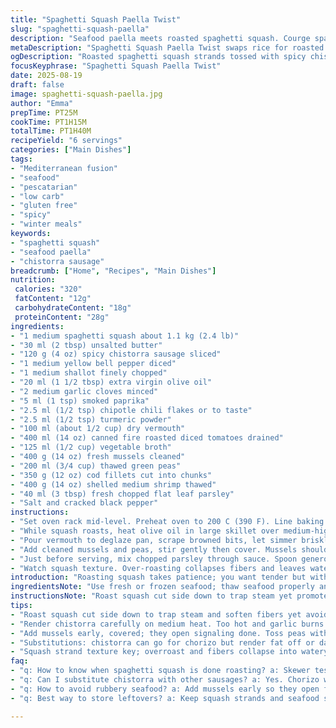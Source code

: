 ```yaml
---
title: "Spaghetti Squash Paella Twist"
slug: "spaghetti-squash-paella"
description: "Seafood paella meets roasted spaghetti squash. Courge spaghetti replaces rice, saving time and carbs yet trapping flavors like a sponge. Chorizo spiked with smoked paprika and chipotle gives heat layering. Tomatoes and white wine build the base. Mussels and cod fold in succulent ocean taste. Peas add pop. Butter blends in silky richness. Parsley freshens the finish. No eggs, nuts, or gluten. Oven-roast the squash till tender but still al dente—avoid mushy. Heat seals chorizo fat, then quick simmer to marry flavors. Watch seafood closely; mussels open wide, shrimp curl tight. Every step tuned to textures and aromas. No floury mess, just vibrant layers with ocean breeze notes."
metaDescription: "Spaghetti Squash Paella Twist swaps rice for roasted squash strands; simmered chistorra, mussels, cod, and peas build layers with smoky paprika and herbs"
ogDescription: "Roasted spaghetti squash strands tossed with spicy chistorra, mussels, cod, peas in a smoky paprika and chipotle broth; a seafood paella spin without rice"
focusKeyphrase: "Spaghetti Squash Paella Twist"
date: 2025-08-19
draft: false
image: spaghetti-squash-paella.jpg
author: "Emma"
prepTime: PT25M
cookTime: PT1H15M
totalTime: PT1H40M
recipeYield: "6 servings"
categories: ["Main Dishes"]
tags:
- "Mediterranean fusion"
- "seafood"
- "pescatarian"
- "low carb"
- "gluten free"
- "spicy"
- "winter meals"
keywords:
- "spaghetti squash"
- "seafood paella"
- "chistorra sausage"
breadcrumb: ["Home", "Recipes", "Main Dishes"]
nutrition: 
 calories: "320"
 fatContent: "12g"
 carbohydrateContent: "18g"
 proteinContent: "28g"
ingredients:
- "1 medium spaghetti squash about 1.1 kg (2.4 lb)"
- "30 ml (2 tbsp) unsalted butter"
- "120 g (4 oz) spicy chistorra sausage sliced"
- "1 medium yellow bell pepper diced"
- "1 medium shallot finely chopped"
- "20 ml (1 1/2 tbsp) extra virgin olive oil"
- "2 medium garlic cloves minced"
- "5 ml (1 tsp) smoked paprika"
- "2.5 ml (1/2 tsp) chipotle chili flakes or to taste"
- "2.5 ml (1/2 tsp) turmeric powder"
- "100 ml (about 1/2 cup) dry vermouth"
- "400 ml (14 oz) canned fire roasted diced tomatoes drained"
- "125 ml (1/2 cup) vegetable broth"
- "400 g (14 oz) fresh mussels cleaned"
- "200 ml (3/4 cup) thawed green peas"
- "350 g (12 oz) cod fillets cut into chunks"
- "400 g (14 oz) shelled medium shrimp thawed"
- "40 ml (3 tbsp) fresh chopped flat leaf parsley"
- "Salt and cracked black pepper"
instructions:
- "Set oven rack mid-level. Preheat oven to 200 C (390 F). Line baking tray with parchment or foil. Clean squash, halve lengthwise, scrape out seeds but keep membrane intact. Salt and pepper flesh lightly—seasoning penetrates shallow flesh well. Place cut side down on tray. Roast until flesh yields with a skewer but not mushy; around 40-45 minutes depending on size. Let rest 8 minutes. Using fork, shred flesh into strings, keep warm and toss with butter. Butter key to silky strands rather than drying out."
- "While squash roasts, heat olive oil in large skillet over medium-high. Add chistorra sausage slices and fry until fat renders and edges crisp, about 4 minutes. Add diced pepper and shallot, sweat till slightly soft but with bite, around 5 minutes stirring frequently. Garlic joins last minute to avoid burning. Toss in smoked paprika, chipotle flakes, and turmeric, stirring to bloom spices until fragrant—around 1 minute. Season with salt and pepper thoughtfully; sausage imparts saltiness."
- "Pour vermouth to deglaze pan, scrape browned bits, let simmer briskly to reduce by half. Add fire roasted tomatoes with juices and vegetable broth, stir and bring to gentle boil. Lower heat to simmer and reduce 3-4 minutes to thicken and blend acidity and spice."
- "Add cleaned mussels and peas, stir gently then cover. Mussels should open after 3-4 minutes—if some stay shut, discard. Next, fold in cod pieces and peeled shrimp. Cover again and cook 4-5 minutes stirring once or twice carefully so fish cooks through and shrimp pink up but stay tender. Pay attention to doneness here or risk rubbery seafood. Taste broth, adjust salt and pepper."
- "Just before serving, mix chopped parsley through sauce. Spoon generous portions over warm buttery spaghetti squash strands, letting juices mingle with the mellow sweetness of squash. Garnish extra parsley or lemon wedges for acidity if desired."
- "Watch squash texture. Over-roasting collapses fibers and leaves watery base. Under-roasting tough and crunchy. Flicker of orange hues from turmeric and chipotle brings warm earthiness. Chistorra packs more garlic bite than chorizo and less greasy residue. Swap vermouth for dry sherry if handy—both give aromatic lift. Use vegetable broth instead of chicken for full pescatarian twist. Peas add subtle crunch and burst of sweetness mid-bite. Parsley freshness crucial in cutting richness and balancing sea flavors."
introduction: "Roasting squash takes patience; you want tender but with texture, no mush. The spaghetti threads soak butter—fat brings silkiness. Chistorra over chorizo for sharpness and less oil slick. Spice mix shifts to smoky paprika and earthy turmeric instead of saffron for budget and flavor layers. Vermouth, tomatoes, broth merge into a rich broth thick with umami undertones. Timing the seafood just right keeps the shellfish plump without rubbery shrimp or dry cod. A dance of textures and tastes. Leftovers reheat nicely, though best eaten fresh for shellfish clarity. Always taste before salt—sausage and broth manage richness already. Simmer too long, mussels close up or dry out. The peas burst, bright contrast to red sauce. Parsley finish refreshes bitter herbal notes. Lean on sight and smell; when mussels open and juice reduces, you’re there."
ingredientsNote: "Use fresh or frozen seafood; thaw seafood properly and pat dry to avoid soggy sauce. Fresh mussels need scrubbing shell grit removed. Chistorra is spicy, sub with chorizo but drain fat well or sear on paper towel. Yellow bell pepper swaps for red for less sweetness balancing acid. Turmeric instead of saffron for color and earthiness at less cost. Vermouth adds herbal complexity, a wine works too if needed. Butter blends into squash strings gives silk and binds flavors inside strands. Peas can be frozen, thawed not cooked again to avoid mush. Parsley brightens fatty base; flat leaf preferred for vibrant herbal taste. Vegetable broth keeps pescatarian option intact, chicken broth adds deeper base notes. Roast squash uncovered to get slight caramelization in cut flesh which adds hint of nuttiness but cover if over-browning. Timing crucial: can roast in advance but add butter last minute or squash strands dry out and clump."
instructionsNote: "Roast squash cut side down to trap steam yet promote softness, check by piercing with skewer—should yield but resist falling apart. Rest before shredding helps fibers settle. Render sausage in hot pan—not too hot or garlic burns; garlic added last minute for aroma only. Spices bloom in oil; aroma signals when ready to add liquids. Deglaze pan with vermouth to loosen browned bits—deep flavor key to rich sauce. Simmer until noticeably thick and sauce coats spoon. Adding mussels early ensures even cooking and shells open fully. Add delicate fish last to avoid overcooking; fold carefully to keep chunks intact. Cover pan to trap steam for shellfish but stir occasionally to prevent sticking. Use fresh parsley stirred in very last to avoid losing vibrancy or turning bitter. Season taste test is personal—sausage salt and spice vary by brand. Don’t overcook shrimp; size shrinks and flesh tightens; shrimp pink and opaque is your cue. Serving pile high buttery squash first; the sauce poured warm and chunky. Crunch from peas adds depth. Leftover squash can be reheated gently in pan with butter, avoid microwave for texture."
tips:
- "Roast squash cut side down to trap steam and soften fibers yet avoid soggy mess. Check with skewer; want tender but holding shape. Rest squash after roasting, juices settle, strands shred easily and stay separate. Toss immediately with butter, key for silky texture that coats each string, prevents drying and clumping."
- "Render chistorra carefully on medium heat. Too hot and garlic burns fast. Add garlic last minute just for aroma. Bloom spices in oil: paprika, chipotle, turmeric. Watch color and smell, not time. Oil carries flavors. Deglaze with vermouth scraping brown bits gives deep umami backbone; simmer to thicken sauce until coating spoon."
- "Add mussels early, covered; they open signaling done. Toss peas with mussels, thawed only, no extra cooking or mush is risked. Fold in cod and shrimp late; delicate, cook fast. Cover still, stir gently once or twice to avoid breakage. Pay attention to shrimp color and texture; pinch test if needed. Overcook rubbery disaster."
- "Substitutions: chistorra can go for chorizo but render fat off or dab with paper towel to avoid greasy finish. Yellow bell pepper swapped if sweetness unwanted. Vermouth may be replaced with dry sherry or white wine; both add herbal acidity. Use vegetable broth for pescatarian, chicken broth if okay for richer base."
- "Squash strand texture key; overroast and fibers collapse into watery base. Underroast and it crunches too much. Timing varies with squash size; check between 40-45 minutes but never walk away. Butter last minute or squash strands dry out when reheated. Reheat gently in pan with butter, avoid microwave for best texture retention."
faq:
- "q: How to know when spaghetti squash is done roasting? a: Skewer test works best. It should pierce flesh easily but not fall apart. Look for slight caramelization on cut edges no mushy spots. Rest after roasting; juices settle. Overroast and strands collapse, underroast stays tough. Timings vary based on squash size and oven."
- "q: Can I substitute chistorra with other sausages? a: Yes. Chorizo works but render fat well or pat dry to avoid grease build-up. Other spicy sausages possible but adjust seasoning for salt levels and spice mix. Cooking times similar. Texture matters too; some sausages break down differently so monitor closely."
- "q: How to avoid rubbery seafood? a: Add mussels early so they open fully, discard closed ones. Shrimp and fish fold in near end, cook 4-5 minutes covered. Stir gently once or twice to keep pieces intact. Watch shrimp pink color and firmness as a cue. Overcooking firms muscle fibers and toughens texture fast."
- "q: Best way to store leftovers? a: Keep squash strands and seafood sauce separate if possible to avoid mush. Refrigerate up to 2 days. Reheat gently in pan with butter, stirring often. Avoid microwave; heats unevenly, ruins strands texture. Freeze sauce only; seafood can get rubbery when frozen. Thaw overnight slow."

---
```

